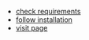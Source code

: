 - [check requirements](https://github.com/nonlinear/tile/wiki/requirements)
- [follow installation](https://github.com/nonlinear/tile/wiki/installation)
- [visit page](https://nonlinear.github.io/tile)
